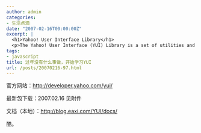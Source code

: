 ```yaml
---
author: admin
categories:
- 生活点滴
date: "2007-02-16T00:00:00Z"
excerpt: |
  <h1>Yahoo! User Interface Library</h1>
  <p>The Yahoo! User Interface (YUI) Library is a set of utilities and controls, written in JavaScript, for building richly interactive web applications using techniques such as DOM scripting, DHTML and AJAX. The YUI Library also includes several core CSS resources. All components in the YUI Library have been released as open source under a <a href="http://developer.yahoo.com/yui/license.txt"><font color="#0000de">BSD license</font></a> and are free for all uses.</p>
tags:
- javascript
title: 过年没有什么事做，开始学习YUI
url: /posts/20070216-97.html
---
```

官方网站：<http://developer.yahoo.com/yui/>

最新包下载：2007.02.16 见附件

文档（本地）：<http://blog.eaxi.com/YUI/docs/>

酷。